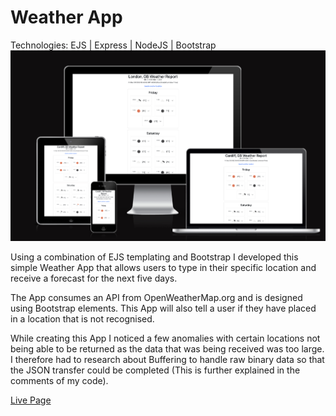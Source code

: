 # Weather App
Technologies: EJS | Express | NodeJS | Bootstrap
![weather-app-responsive](https://raw.githubusercontent.com/ofemiashiru/weather-project/main/public/css/images/weather-app-responsive.png)

Using a combination of EJS templating and Bootstrap I developed this simple Weather App that allows users to type in their specific location and receive a forecast for the next five days.

The App consumes an API from OpenWeatherMap.org and is designed using Bootstrap elements. This App will also tell a user if they have placed in a location that is not recognised.

While creating this App I noticed a few anomalies with certain locations not being able to be returned as the data that was being received was too large. I therefore had to research about Buffering to handle raw binary data so that the JSON transfer could be completed (This is further explained in the comments of my code).

[Live Page](https://my-weather-app-of.herokuapp.com/)
